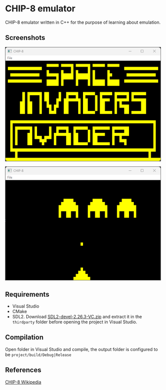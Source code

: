 # CHIP-8 emulator
CHIP-8 emulator written in C++ for the purpose of learning about emulation.

## Screenshots
![Screenshot](doc/screenshot_00.png)

![Screenshot](doc/screenshot_01.png)

## Requirements
- Visual Studio
- CMake
- SDL2. Download [SDL2-devel-2.26.3-VC.zip](https://github.com/libsdl-org/SDL/releases/download/release-2.26.3/SDL2-devel-2.26.3-VC.zip) and extract it in the `thirdparty` folder before opening the project in Visual Studio.

## Compilation
Open folder in Visual Studio and compile, the output folder is configured to be `project/build/Debug|Release`

## References
[CHIP-8 Wikipedia](http://en.wikipedia.org/wiki/CHIP-8)
